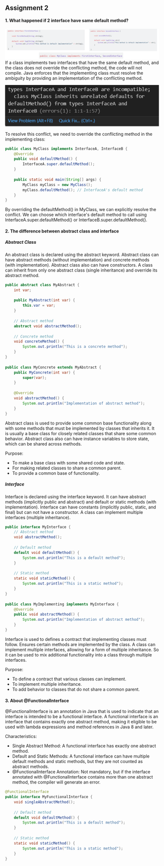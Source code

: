 ## Assignment 2

#### 1. What happened if 2 interface have same default method?
![alt text](image-1.png)
If a class implements two interfaces that have the same default method, and the class does not override the conflicting method, the code will not compile. Java enforces that the implementing class must resolve the ambiguity by providing an implementation of the conflicting method.

![alt text](image.png)

To resolve this conflict, we need to override the conflicting method in the implementing class:

```java
public class MyClass implements InterfaceA, InterfaceB {
    @Override
    public void defaultMethod() {
        InterfaceA.super.defaultMethod();
    }

    public static void main(String[] args) {
        MyClass myClass = new MyClass();
        myClass.defaultMethod(); // InterfaceA's default method
    }
}

```
By overriding the defaultMethod() in MyClass, we can explicitly resolve the conflict. We can choose which interface's default method to call using InterfaceA.super.defaultMethod() or InterfaceB.super.defaultMethod().

#### 2. The difference between abstract class and interface
##### Abstract Class
An abstract class is declared using the abstract keyword. Abstract class can have abstract methods (without implementation) and concrete methods (with implementation). Abstract class also can have constructors. A class can inherit from only one abstract class (single inheritance) and override its abstract method.

```java
public abstract class MyAbstract {
    int var;

    public MyAbstract(int var) {
        this.var = var;
    }

    // Abstract method
    abstract void abstractMethod();

    // Concrete method
    void concreteMethod() {
        System.out.println("This is a concrete method");
    }
}

public class MyConcrete extends MyAbstract {
    public MyConcrete(int var) {
        super(var);
    }

    @Override
    void abstractMethod() {
        System.out.println("Implementation of abstract method");
    }
}

```
Abstract class is used to provide some common base functionality along with some methods that must be implemented by classes that inherits it. It is usually a base class for closely related classes that share some common behavior. Abstract class also can have instance variables to store state, which can be shared across methods.

Purpose:
- To make  a base class with some shared code and state.
- For making related classes to share a common parent.
- To provide a common base of functionality.

##### Interface
Interface is declared using the interface keyword. It can have abstract methods (implicitly public and abstract) and default or static methods (with implementation). Interface can have constants (implicitly public, static, and final) but can not have a constructor. A class can implement multiple interfaces (multiple inheritance).

```java
public interface MyInterface {
    // Abstract method
    void abstractMethod();

    // Default method
    default void defaultMethod() {
        System.out.println("This is a default method");
    }

    // Static method
    static void staticMethod() {
        System.out.println("This is a static method");
    }
}

public class MyImplementing implements MyInterface {
    @Override
    public void abstractMethod() {
        System.out.println("Implementation of abstract method");
    }
}
```

Interface is used to defines a contract that implementing classes must follow. Ensures certain methods are implemented by the class. A class can implement multiple interfaces, allowing for a form of multiple inheritance. So it can be used to mix additional functionality into a class through multiple interfaces.

Purpose:
- To define a contract that various classes can implement.
- To implement multiple inheritance.
- To add behavior to classes that do not share a common parent.


#### 3. About @FunctionalInterface
@FunctionalInterface is an annotation in Java that is used to indicate that an interface is intended to be a functional interface. A functional interface is an interface that contains exactly one abstract method, making it eligible to be used with lambda expressions and method references in Java 8 and later.

Characteristics:
- Single Abstract Method: A functional interface has exactly one abstract method.
- Default and Static Methods: A functional interface can have multiple default methods and static methods, but they are not counted as abstract methods.
- @FunctionalInterface Annotation: Not mandatory, but if the interface annotated with @FunctionalInterface contains more than one abstract method, the compiler will generate an error.

```java
@FunctionalInterface
public interface MyFunctionalInterface {
    void singleAbstractMethod();

    // Default method
    default void defaultMethod() {
        System.out.println("This is a default method");
    }

    // Static method
    static void staticMethod() {
        System.out.println("This is a static method");
    }
}

```